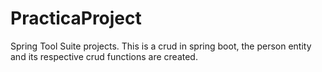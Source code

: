 # PracticaProject
Spring Tool Suite projects.
This is a crud in spring boot, the person entity and its respective crud functions are created.
